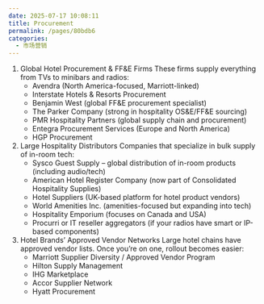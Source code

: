 ```yaml
---
date: 2025-07-17 10:08:11
title: Procurement
permalink: /pages/80bdb6
categories:
  - 市场营销
---
```

1. Global Hotel Procurement & FF&E Firms
   These firms supply everything from TVs to minibars and radios:
   - Avendra (North America-focused, Marriott-linked)
   - Interstate Hotels & Resorts Procurement
   - Benjamin West (global FF&E procurement specialist)
   - The Parker Company (strong in hospitality OS&E/FF&E sourcing)
   - PMR Hospitality Partners (global supply chain and procurement)
   - Entegra Procurement Services (Europe and North America)
   - HGP Procurement
2. Large Hospitality Distributors
   Companies that specialize in bulk supply of in-room tech:
   - Sysco Guest Supply – global distribution of in-room products (including audio/tech)
   - American Hotel Register Company (now part of Consolidated Hospitality Supplies)
   - Hotel Suppliers (UK-based platform for hotel product vendors)
   - World Amenities Inc. (amenities-focused but expanding into tech)
   - Hospitality Emporium (focuses on Canada and USA)
   - Procurri or IT reseller aggregators (if your radios have smart or IP-based components)
3. Hotel Brands’ Approved Vendor Networks
   Large hotel chains have approved vendor lists. Once you’re on one, rollout becomes easier:
   - Marriott Supplier Diversity / Approved Vendor Program
   - Hilton Supply Management
   - IHG Marketplace
   - Accor Supplier Network
   - Hyatt Procurement
